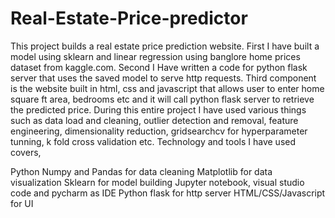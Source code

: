 # Real-Estate-Price-predictor
This project builds a real estate price prediction website.
First I have built a model using sklearn and linear regression using banglore home prices dataset from kaggle.com.
Second I Have written a code for python flask server that uses the saved model to serve http requests.
Third component is the website built in html, css and javascript that allows user to enter home square ft area, bedrooms etc and it will call python flask server to retrieve the predicted price. 
During this entire project I have used various things such as data load and cleaning, outlier detection and removal, feature engineering, dimensionality reduction, gridsearchcv for hyperparameter tunning, k fold cross validation etc. 
Technology and tools I have used covers,

Python
Numpy and Pandas for data cleaning
Matplotlib for data visualization
Sklearn for model building
Jupyter notebook, visual studio code and pycharm as IDE
Python flask for http server
HTML/CSS/Javascript for UI
